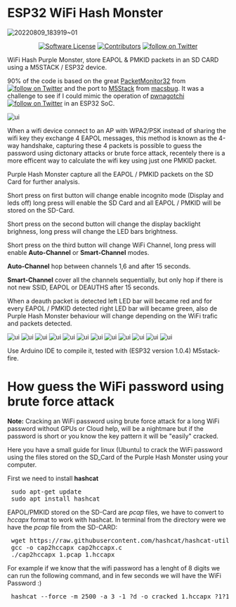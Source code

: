 # ESP32 WiFi Hash Monster

![20220809_183919~01](https://user-images.githubusercontent.com/3478676/183697646-b01204fd-e192-4dbe-9b59-9005b92e38e9.jpg)


<p align="center">
    <a href="https://github.com/G4lile0/ESP32-WiFi-Hash-Monster/blob/master/README.md"><img alt="Software License" src="https://img.shields.io/badge/License-MIT-yellow.svg"></a>
    <a href="https://github.com/G4lile0/ESP32-WiFi-Hash-Monster/graphs/contributors"><img alt="Contributors" src="https://img.shields.io/github/contributors/G4lile0/ESP32-WiFi-Hash-Monster"/></a>
    <a href="https://twitter.com/intent/follow?screen_name=g4lile0"><img src="https://img.shields.io/twitter/follow/g4lile0?style=social&logo=twitter" alt="follow on Twitter"></a>
</p>

WiFi Hash Purple Monster, store EAPOL &amp; PMKID packets in an SD CARD using a M5STACK / ESP32 device.

90% of the code is based on the great [PacketMonitor32](https://github.com/spacehuhn/PacketMonitor32/) from   &nbsp; <a href="https://twitter.com/intent/follow?screen_name=spacehuhn"><img src="https://img.shields.io/twitter/follow/spacehuhn?style=social&logo=twitter" alt="follow on Twitter"></a> and the port to [M5Stack](https://m5stack.com/) from [macsbug](https://macsbug.wordpress.com/2018/01/11/packetmonitor32-with-m5stack/). It was a challenge to see if I could mimic the operation of [pwnagotchi](https://github.com/evilsocket/pwnagotchi)
<a href="https://twitter.com/intent/follow?screen_name=pwnagotchi"><img src="https://img.shields.io/twitter/follow/pwnagotchi?style=social&logo=twitter" alt="follow on Twitter"></a> in an ESP32 SoC.

![ui](./images/m5stack_ESP32_hash_monster.jpg)

When a wifi device connect to an AP with WPA2/PSK instead of sharing the wifi key they exchange 4 EAPOL messages, this method is known as the 4-way handshake, capturing these 4 packets is possible to guess the password using dictonary attacks or brute force attack, recentely there is a more efficent way to calculate the wifi key using just one PMKID packet.

Purple Hash Monster capture all the EAPOL / PMKID packets on the SD Card for further analysis.

Short press on first button will change enable incognito mode (Display and leds off) long press will enable the SD Card and all EAPOL / PMKID will be stored on the SD-Card.

Short press on the second button will change the display backlight brighness, long press will change the LED bars brightness.

Short press on the third button will change WiFi Channel, long press will enable **Auto-Channel** or **Smart-Channel** modes. 

**Auto-Channel**  hop between channels 1,6 and after 15 seconds. 

**Smart-Channel**  cover all the channels sequentially, but only hop if there is not new SSID, EAPOL or DEAUTHS after 15 seconds. 

When a deauth packet is detected left LED bar will became red and for every EAPOL / PMKID detected right LED bar will became green, also de Purple Hash Monster behaviour will change depending on the WiFi trafic and packets detected. 

![ui](./Purple_Hash_Monster_Sprites/64/happy3_64.png) ![ui](./Purple_Hash_Monster_Sprites/64/happy_64.png) ![ui](./Purple_Hash_Monster_Sprites/64/happy4_64.png) ![ui](./Purple_Hash_Monster_Sprites/64/happy2_64.png) ![ui](./Purple_Hash_Monster_Sprites/64/love_64.png)  ![ui](./Purple_Hash_Monster_Sprites/64/surprise_64.png) ![ui](./Purple_Hash_Monster_Sprites/64/angry_64.png)  ![ui](./Purple_Hash_Monster_Sprites/64/bored1_64.png) ![ui](./Purple_Hash_Monster_Sprites/64/bored2_64.png) ![ui](./Purple_Hash_Monster_Sprites/64/bored3_64.png) ![ui](./Purple_Hash_Monster_Sprites/64/sleep1_64.png) ![ui](./Purple_Hash_Monster_Sprites/64/scare_64.png)


Use Arduino IDE to compile it, tested with (ESP32 version 1.0.4) M5stack-fire.



# How guess the WiFi password using brute force attack

**Note:** Cracking an WiFi password using brute force attack for a long WiFi password without GPUs or Cloud help, will be a nightmare but if the password is short or you know the key pattern it will be "easily" cracked. 

Here you have a small guide for linux (Ubuntu) to crack the WiFi password using the files stored on the SD_Card of the Purple Hash Monster using your computer.

First we need to install **hashcat**

<pre>
 sudo apt-get update
 sudo apt install hashcat
</pre>

EAPOL/PMKID stored on the SD-Card are *pcap* files, we have to convert to *hccapx* format to work with hashcat. In terminal from the directory were we have the *pcap* file from the SD-CARD:

<pre>
 wget https://raw.githubusercontent.com/hashcat/hashcat-utils/master/src/cap2hccapx.c
 gcc -o cap2hccapx cap2hccapx.c
 ./cap2hccapx 1.pcap 1.hccapx
</pre>

For example if we know that the wifi password has a lenght of 8 digits we can run the following command, and in few seconds we will have the WiFi Password :)

<pre>
 hashcat --force -m 2500 -a 3 -1 ?d -o cracked 1.hccapx ?1?1?1?1?1?1?1?1
</pre>
















